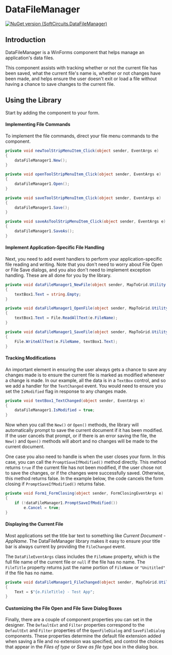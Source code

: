 # DataFileManager

[![NuGet version (SoftCircuits.DataFileManager)](https://img.shields.io/nuget/v/SoftCircuits.DataFileManager.svg?style=flat-square)](https://www.nuget.org/packages/SoftCircuits.DataFileManager/)

## Introduction

DataFileManager is a WinForms component that helps manage an application's data files.

This component assists with tracking whether or not the current file has been saved, what the current file's name is, whether or not changes have been made, and helps ensure the user doesn't exit or load a file without having a chance to save changes to the current file.

## Using the Library

Start by adding the component to your form.

#### Implementing File Commands

To implement the file commands, direct your file menu commands to the component.

```cs
private void newToolStripMenuItem_Click(object sender, EventArgs e)
{
    dataFileManager1.New();
}

private void openToolStripMenuItem_Click(object sender, EventArgs e)
{
    dataFileManager1.Open();
}

private void saveToolStripMenuItem_Click(object sender, EventArgs e)
{
    dataFileManager1.Save();
}

private void saveAsToolStripMenuItem_Click(object sender, EventArgs e)
{
    dataFileManager1.SaveAs();
}
```

#### Implement Application-Specific File Handling

Next, you need to add event handlers to perform your application-specific file reading and writing. Note that you don't need to worry about File Open or File Save dialogs, and you also don't need to implement exception handling. These are all done for you by the library.

```cs
private void dataFileManager1_NewFile(object sender, MapToGrid.Utility.DataFileEventArgs e)
{
    textBox1.Text = string.Empty;
}

private void dataFileManager1_OpenFile(object sender, MapToGrid.Utility.DataFileEventArgs e)
{
    textBox1.Text = File.ReadAllText(e.FileName);
}

private void dataFileManager1_SaveFile(object sender, MapToGrid.Utility.DataFileEventArgs e)
{
    File.WriteAllText(e.FileName, textBox1.Text);
}
```

#### Tracking Modifications

An important element in ensuring the user always gets a chance to save any changes made is to ensure the current file is marked as modified whenever a change is made. In our example, all the data is in a `TextBox` control, and so we add a handler for the `TextChanged` event. You would need to ensure you set the `IsModified` flag in response to any changes made.

```cs
private void textBox1_TextChanged(object sender, EventArgs e)
{
    dataFileManager1.IsModified = true;
}
```

Now when you call the `New()` or `Open()` methods, the library will automatically prompt to save the current document if it has been modified. If the user cancels that prompt, or if there is an error saving the file, the `New()` and `Open()` methods will abort and no changes will be made to the current document.

One case you also need to handle is when the user closes your form. In this case, you can call the `PromptSaveIfModified()` method directly. This method returns `true` if the current file has not been modified, if the user chose not to save the changes, or if the changes were successfully saved. Otherwise, this method returns false. In the example below, the code cancels the form closing if `PromptSaveIfModified()` returns false.

```cs
private void Form1_FormClosing(object sender, FormClosingEventArgs e)
{
    if (!dataFileManager1.PromptSaveIfModified())
        e.Cancel = true;
}
```

#### Displaying the Current File

Most applications set the title bar text to something like *Current Document - AppName*. The DataFileManager library makes it easy to ensure your title bar is always current by providing the `FileChanged` event.

The `DataFileEventArgs` class includes the `FileName` property, which is the full file name of the current file or `null` if the file has no name. The `FileTitle` property returns just the name portion of `FileName` or `"Unititled"` if the file has no name.

```cs
private void dataFileManager1_FileChanged(object sender, MapToGrid.Utility.DataFileEventArgs e)
{
    Text = $"{e.FileTitle} - Test App";
}
```

#### Customizing the File Open and File Save Dialog Boxes

Finally, there are a couple of component properties you can set in the designer. The `DefaultExt` and `Filter` properties correspond to the `DefaultExt` and `Filter` properties of the `OpenFileDialog` and `SaveFileDialog` components. These properties determine the default file extension added when saving a file and no extension was specified, and control the choices that appear in the *Files of type* or *Save as file type* box in the dialog box.
